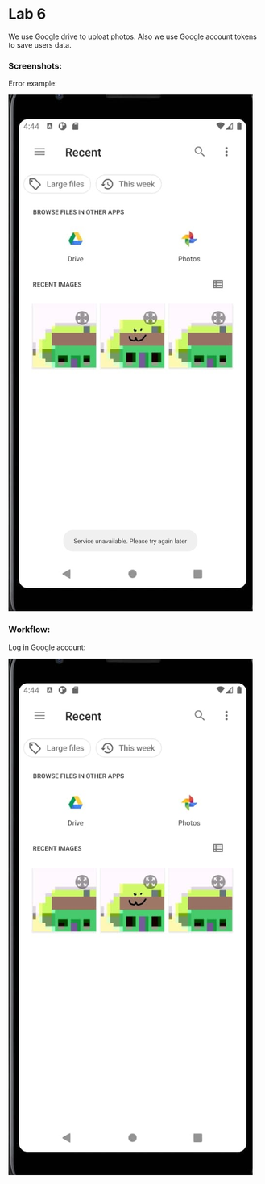 # Lab 6

We use Google drive to uploat photos. Also we use Google account tokens to save users data. 



### Screenshots:

Error example:

![error](img/gallery_error.jpg)

### Workflow:

Log in Google account: 

![gallery](./img/gallery.png)

